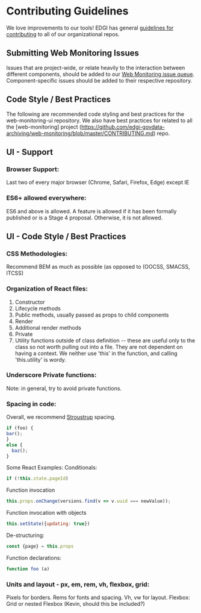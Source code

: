 # Contributing Guidelines

We love improvements to our tools! EDGI has general [guidelines for contributing](https://github.com/edgi-govdata-archiving/overview/blob/master/CONTRIBUTING.md) to all of our organizational repos.


## Submitting Web Monitoring Issues

Issues that are project-wide, or relate heavily to the interaction between different components, should be added to our [Web Monitoring issue queue](https://github.com/edgi-govdata-archiving/web-monitoring/issues). Component-specific issues should be added to their respective repository.


## Code Style / Best Practices

The following are recommended code styling and best practices for the web-monitoring-ui repository. We also have best practices for related to all the [web-monitoring] project (https://github.com/edgi-govdata-archiving/web-monitoring/blob/master/CONTRIBUTING.md) repo.


## UI - Support

### Browser Support:

Last two of every major browser (Chrome, Safari, Firefox, Edge) except IE


### ES6+ allowed everywhere:

ES6 and above is allowed. A feature is allowed if it has been formally published or is a Stage 4 proposal.  Otherwise, it is not allowed.


## UI - Code Style / Best Practices

### CSS Methodologies:

Recommend BEM as much as possible (as opposed to (OOCSS, SMACSS, ITCSS)


### Organization of React files:

1. Constructor
2. Lifecycle methods
3. Public methods, usually passed as props to child components
4. Render
5. Additional render methods 
6. Private 
7. Utility functions outside of class definition -- these are useful only to the class so not worth pulling out into a file. They are not dependent on having a context. We neither use 'this' in the function, and calling 'this.utility' is wordy.


### Underscore Private functions:

Note: in general, try to avoid private functions.


### Spacing in code:

Overall, we recommend [Stroustrup](https://en.wikipedia.org/wiki/Indentation_style#Variant:_Stroustrup) spacing.

```js
if (foo) {
bar();
}
else {
  baz();
}
```


Some React Examples:
Conditionals:

```js
if (!this.state.pageId)
```

Function invocation

```js
this.props.onChange(versions.find(v => v.uuid === newValue));
```

Function invocation with objects

```js
this.setState({updating: true})
```

De-structuring:

```js
const {page} = this.props
```

Function declarations:

```js
function foo (a)
```


### Units and layout - px, em, rem, vh, flexbox, grid:

Pixels for borders. Rems for fonts and spacing. Vh, vw for layout. 
Flexbox: Grid or nested Flexbox (Kevin, should this be included?)


